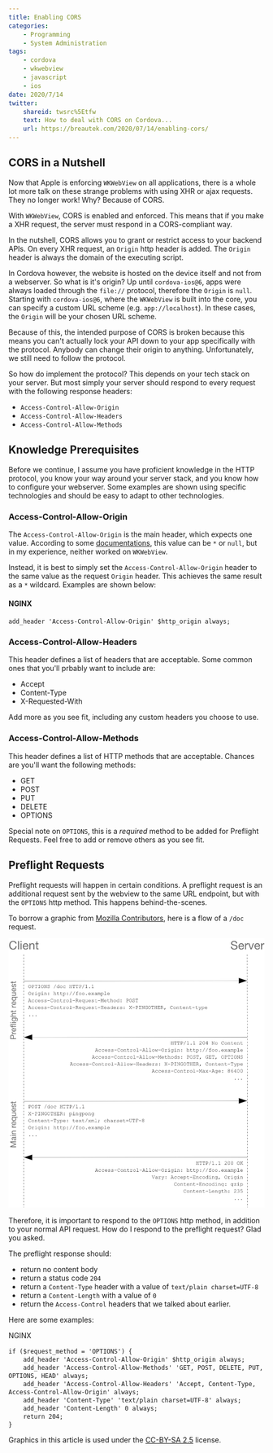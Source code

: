 ```yaml
---
title: Enabling CORS
categories:
    - Programming
    - System Administration
tags: 
    - cordova
    - wkwebview
    - javascript
    - ios
date: 2020/7/14
twitter:
    shareid: twsrc%5Etfw
    text: How to deal with CORS on Cordova...
    url: https://breautek.com/2020/07/14/enabling-cors/
---
```


## CORS in a Nutshell

Now that Apple is enforcing `WKWebView` on all applications, there is a whole lot more talk on these strange problems with using <span class="tip" title="XMLHttpRequest">XHR</span> or ajax requests. They no longer work! Why? Because of <span class="tip" title="Cross-Origin Resource Sharing">CORS</span>.

With `WKWebView`, <span class="tip" title="Cross-Origin Resource Sharing">CORS</span> is enabled and enforced. This means that if you make a <span class="tip" title="XMLHttpRequest">XHR</span> request, the server must respond in a CORS-compliant way.

In the nutshell, CORS allows you to grant or restrict access to your backend APIs. On every <span class="tip" title="XMLHttpRequest">XHR</span> request, an `Origin` http header is added. The `Origin` header is always the domain of the executing script.

In Cordova however, the website is hosted on the device itself and not from a webserver. So what is it's origin?
Up until `cordova-ios@6`, apps were always loaded through the `file://` protocol, therefore the `Origin` is `null`. Starting with `cordova-ios@6`, where the `WKWebView` is built into the core, you can specify a custom URL scheme (e.g. `app://localhost`). In these cases, the `Origin` will be your chosen URL scheme.

Because of this, the intended purpose of <span class="tip" title="Cross-Origin Resource Sharing">CORS</span> is broken because this means you can't actually lock your API down to your app specifically with the protocol. Anybody can change their origin to anything. Unfortunately, we still need to follow the protocol.

So how do implement the protocol? This depends on your tech stack on your server. But most simply your server should respond to every request with the following response headers:

- `Access-Control-Allow-Origin`
- `Access-Control-Allow-Headers`
- `Access-Control-Allow-Methods`

## Knowledge Prerequisites

Before we continue, I assume you have proficient knowledge in the HTTP protocol, you know your way around your server stack, and you know how to configure your webserver. Some examples are shown using specific technologies and should be easy to adapt to other technologies.

### Access-Control-Allow-Origin

The `Access-Control-Allow-Origin` is the main header, which expects one value. According to some [documentations](https://developer.mozilla.org/en-US/docs/Web/HTTP/Headers/Access-Control-Allow-Origin), this value can be `*` or `null`, but in my experience, neither worked on `WKWebView`.

Instead, it is best to simply set the `Access-Control-Allow-Origin` header to the same value as the request `Origin` header. This achieves the same result as a `*` wildcard. Examples are shown below:

#### NGINX
``` nginx
add_header 'Access-Control-Allow-Origin' $http_origin always;

```

### Access-Control-Allow-Headers

This header defines a list of headers that are acceptable. Some common ones that you'll prbably want to include are:

- Accept
- Content-Type
- X-Requested-With

Add more as you see fit, including any custom headers you choose to use.

### Access-Control-Allow-Methods

This header defines a list of HTTP methods that are acceptable. Chances are you'll want the following methods:

- GET
- POST
- PUT
- DELETE
- OPTIONS

Special note on `OPTIONS`, this is a *required* method to be added for Preflight Requests. Feel free to add or remove others as you see fit.

## Preflight Requests

Preflight requests will happen in certain conditions. A preflight request is an additional request sent by the webview to the same URL endpoint, but with the `OPTIONS` http method. This happens behind-the-scenes.

To borrow a graphic from [Mozilla Contributors](https://developer.mozilla.org/en-US/docs/Web/HTTP/CORS), here is a flow of a `/doc` request.

![](/images/preflight_correct.png)

Therefore, it is important to respond to the `OPTIONS` http method, in addition to your normal API request. How do I respond to the preflight request? Glad you asked.

The preflight response should:

- return no content body
- return a status code `204`
- return a `Content-Type` header with a value of `text/plain charset=UTF-8`
- return a `Content-Length` with a value of `0`
- return the `Access-Control` headers that we talked about earlier.

Here are some examples:

NGINX

``` nginx
if ($request_method = 'OPTIONS') {
    add_header 'Access-Control-Allow-Origin' $http_origin always;
    add_header 'Access-Control-Allow-Methods' 'GET, POST, DELETE, PUT, OPTIONS, HEAD' always;
    add_header 'Access-Control-Allow-Headers' 'Accept, Content-Type, Access-Control-Allow-Origin' always;
    add_header 'Content-Type' 'text/plain charset=UTF-8' always;
    add_header 'Content-Length' 0 always;
    return 204;
}
```

Graphics in this article is used under the [CC-BY-SA 2.5](https://creativecommons.org/licenses/by-sa/2.5/) license.

